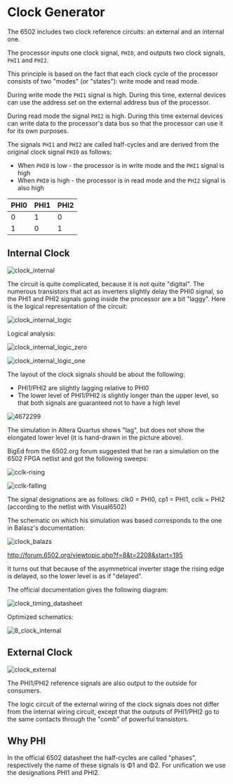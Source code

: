# Clock Generator

The 6502 includes two clock reference circuits: an external and an internal one.

The processor inputs one clock signal, `PHI0`, and outputs two clock signals, `PHI1` and `PHI2`.

This principle is based on the fact that each clock cycle of the processor consists of two "modes" (or "states"): write mode and read mode.

During write mode the `PHI1` signal is high. During this time, external devices can use the address set on the external address bus of the processor.

During read mode the signal `PHI2` is high. During this time external devices can write data to the processor's data bus so that the processor can use it for its own purposes.

The signals `PHI1` and `PHI2` are called half-cycles and are derived from the original clock signal `PHI0` as follows:
- When `PHI0` is low - the processor is in write mode and the `PHI1` signal is high
- When `PHI0` is high - the processor is in read mode and the `PHI2` signal is also high

|PHI0|PHI1|PHI2|
|---|---|---|
|0|1|0|
|1|0|1|

## Internal Clock

![clock_internal](/BreakingNESWiki/imgstore/clock_internal.jpg)

The circuit is quite complicated, because it is not quite "digital". The numerous transistors that act as inverters slightly delay the PHI0 signal, so the PHI1 and PHI2 signals going inside the processor are a bit "laggy". Here is the logical representation of the circuit:

![clock_internal_logic](/BreakingNESWiki/imgstore/clock_internal_logic.jpg)

Logical analysis:

![clock_internal_logic_zero](/BreakingNESWiki/imgstore/clock_internal_logic_zero.jpg)

![clock_internal_logic_one](/BreakingNESWiki/imgstore/clock_internal_logic_one.jpg)

The layout of the clock signals should be about the following:
- PHI1/PHI2 are slightly lagging relative to PHI0
- The lower level of PHI1/PHI2 is slightly longer than the upper level, so that both signals are guaranteed not to have a high level

![4672299](/BreakingNESWiki/imgstore/4672299.png)

The simulation in Altera Quartus shows "lag", but does not show the elongated lower level (it is hand-drawn in the picture above).

BigEd from the 6502.org forum suggested that he ran a simulation on the 6502 FPGA netlist and got the following sweeps:

![cclk-rising](/BreakingNESWiki/imgstore/cclk-rising.png)

![cclk-falling](/BreakingNESWiki/imgstore/cclk-falling.png)

The signal designations are as follows: clk0 = PHI0, cp1 = PHI1, cclk = PHI2 (according to the netlist with Visual6502)

The schematic on which his simulation was based corresponds to the one in Balasz's documentation:

![clock_balazs](/BreakingNESWiki/imgstore/clock_balazs.png)

http://forum.6502.org/viewtopic.php?f=8&t=2208&start=195

It turns out that because of the asymmetrical inverter stage the rising edge is delayed, so the lower level is as if "delayed".

The official documentation gives the following diagram:

![clock_timing_datasheet](/BreakingNESWiki/imgstore/clock_timing_datasheet.jpg)

Optimized schematics:

![8_clock_internal](/BreakingNESWiki/imgstore/6502/ttlworks/8_clock_internal.png)

## External Clock

![clock_external](/BreakingNESWiki/imgstore/clock_external.jpg)

The PHI1/PHI2 reference signals are also output to the outside for consumers.

The logic circuit of the external wiring of the clock signals does not differ from the internal wiring circuit, except that the outputs of PHI1/PHI2 go to the same contacts through the "comb" of powerful transistors.

## Why PHI

In the official 6502 datasheet the half-cycles are called "phases", respectively the name of these signals is Φ1 and Φ2. For unification we use the designations PHI1 and PHI2.
